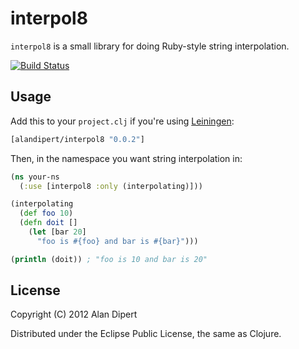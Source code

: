 # interpol8

`interpol8` is a small library for doing Ruby-style string
interpolation.

[![Build Status](https://secure.travis-ci.org/alandipert/interpol8.png?branch=master)](http://travis-ci.org/alandipert/interpol8)

## Usage

Add this to your `project.clj` if you're using [Leiningen](https://github.com/technomancy/leiningen/):

```clojure
[alandipert/interpol8 "0.0.2"]
```

Then, in the namespace you want string interpolation in:

```clojure
(ns your-ns
  (:use [interpol8 :only (interpolating)]))

(interpolating
  (def foo 10)
  (defn doit []
    (let [bar 20]
      "foo is #{foo} and bar is #{bar}")))

(println (doit)) ; "foo is 10 and bar is 20"
```

## License

Copyright (C) 2012 Alan Dipert

Distributed under the Eclipse Public License, the same as Clojure.
